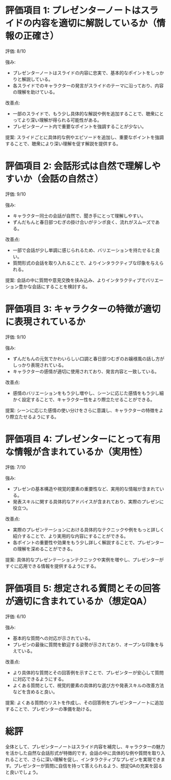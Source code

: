 # 評価項目 1: プレゼンターノートはスライドの内容を適切に解説しているか（情報の正確さ）
評価: 8/10

強み:
- プレゼンターノートはスライドの内容に忠実で、基本的なポイントをしっかりと解説している。
- 各スライドでのキャラクターの発言がスライドのテーマに沿っており、内容の理解を助けている。

改善点:
- 一部のスライドで、もう少し具体的な解説や例を追加することで、聴衆にとってより深い理解が得られる可能性がある。
- プレゼンターノート内で重要なポイントを強調することが少ない。

提案:
スライドごとに具体的な例やエピソードを追加し、重要なポイントを強調することで、聴衆により深い理解を促す解説を提供する。

# 評価項目 2: 会話形式は自然で理解しやすいか（会話の自然さ）
評価: 9/10

強み:
- キャラクター同士の会話が自然で、聞き手にとって理解しやすい。
- ずんだもんと春日部つむぎの掛け合いがテンポ良く、流れがスムーズである。

改善点:
- 一部で会話が少し単調に感じられるため、バリエーションを持たせると良い。
- 質問形式の会話を取り入れることで、よりインタラクティブな印象を与えられる。

提案:
会話の中に質問や意見交換を挟み込み、よりインタラクティブでバリエーション豊かな会話にすることを検討する。

# 評価項目 3: キャラクターの特徴が適切に表現されているか
評価: 9/10

強み:
- ずんだもんの元気でかわいらしい口調と春日部つむぎのお嬢様風の話し方がしっかり表現されている。
- キャラクターの感情が適切に使用されており、発言内容と一致している。

改善点:
- 感情のバリエーションをもう少し増やし、シーンに応じた感情をもう少し細かく設定することで、キャラクター性をより際立たせることができる。

提案:
シーンに応じた感情の使い分けをさらに意識し、キャラクターの特徴をより際立たせるようにする。

# 評価項目 4: プレゼンターにとって有用な情報が含まれているか（実用性）
評価: 7/10

強み:
- プレゼンの基本構造や視覚的要素の重要性など、実用的な情報が含まれている。
- 発表スキルに関する具体的なアドバイスが含まれており、実際のプレゼンに役立つ。

改善点:
- 実際のプレゼンテーションにおける具体的なテクニックや例をもっと詳しく紹介することで、より実用的な内容にすることができる。
- 各ポイントの重要性や効果をもう少し詳しく解説することで、プレゼンターの理解を深めることができる。

提案:
具体的なプレゼンテーションテクニックや実例を増やし、プレゼンターがすぐに応用できる情報を提供するようにする。

# 評価項目 5: 想定される質問とその回答が適切に含まれているか（想定QA）
評価: 6/10

強み:
- 基本的な質問への対応が示されている。
- プレゼンの最後に質問を歓迎する姿勢が示されており、オープンな印象を与えている。

改善点:
- より具体的な質問とその回答例を示すことで、プレゼンターが安心して質問に対応できるようにする。
- よくある質問として、視覚的要素の具体的な選び方や発表スキルの改善方法などを含めると良い。

提案:
よくある質問のリストを作成し、その回答例をプレゼンターノートに追加することで、プレゼンターの準備を助ける。

# 総評
全体として、プレゼンターノートはスライド内容を補完し、キャラクターの魅力を活かした自然な会話形式が特徴的です。会話の中に具体的な例や質問を取り入れることで、さらに深い理解を促し、インタラクティブなプレゼンを実現できます。プレゼンターが質問に自信を持って答えられるよう、想定QAの充実を図ると良いでしょう。